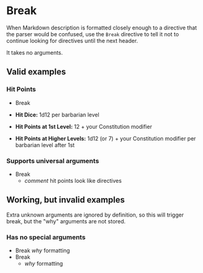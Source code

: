 # Break

When Markdown description is formatted closely enough to a directive that
the parser would be confused, use the `Break` directive to tell it not to
continue looking for directives until the next header.

It takes no arguments.


## Valid examples

### Hit Points
- Break

- **Hit Dice:** 1d12 per barbarian level
- **Hit Points at 1st Level:** 12 + your Constitution modifier
- **Hit Points at Higher Levels:** 1d12 (or 7) + your Constitution modifier per barbarian level after 1st


### Supports universal arguments
- Break
    - _comment_ hit points look like directives


## Working, but invalid examples

Extra unknown arguments are ignored by definition, so this will trigger
break, but the "why" arguments are not stored.

### Has no special arguments
- Break _why_ formatting
- Break
    - _why_ formatting
